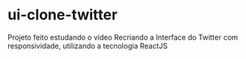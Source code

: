 # ui-clone-twitter
Projeto feito estudando o vídeo Recriando a Interface do Twitter com responsividade, utilizando a tecnologia ReactJS
